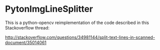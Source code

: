 # PytonImgLineSplitter

This is a python-opencv reimplementation of the code described in this Stackoverflow thread:

http://stackoverflow.com/questions/34981144/split-text-lines-in-scanned-document/35014061

